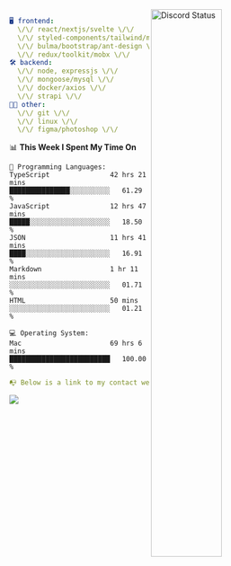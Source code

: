 
<a href="https://discord.com/users/279302975371870218" target="_blank">
    <img width="50%" align="right" alt="Discord Status" src="https://lanyard.cnrad.dev/api/279302975371870218?bg=161B22&borderRadius=5px%205px%200%200&hideTimestamp=true&idleMessage=Just%20chillin%27%20at%20the%20moment&animated=true">
</a>

```yaml
🖥️ frontend: 
  \/\/ react/nextjs/svelte \/\/
  \/\/ styled-components/tailwind/mui/
  \/\/ bulma/bootstrap/ant-design \/\/
  \/\/ redux/toolkit/mobx \/\/
🛠 backend: 
  \/\/ node, expressjs \/\/
  \/\/ mongoose/mysql \/\/
  \/\/ docker/axios \/\/
  \/\/ strapi \/\/
👨‍💻 other: 
  \/\/ git \/\/ 
  \/\/ linux \/\/
  \/\/ figma/photoshop \/\/
```
<!--START_SECTION:waka-->
📊 **This Week I Spent My Time On** 

```text
💬 Programming Languages: 
TypeScript               42 hrs 21 mins      ███████████████░░░░░░░░░░   61.29 % 
JavaScript               12 hrs 47 mins      █████░░░░░░░░░░░░░░░░░░░░   18.50 % 
JSON                     11 hrs 41 mins      ████░░░░░░░░░░░░░░░░░░░░░   16.91 % 
Markdown                 1 hr 11 mins        ░░░░░░░░░░░░░░░░░░░░░░░░░   01.71 % 
HTML                     50 mins             ░░░░░░░░░░░░░░░░░░░░░░░░░   01.21 % 

💻 Operating System: 
Mac                      69 hrs 6 mins       █████████████████████████   100.00 % 
```


<!--END_SECTION:waka-->
```yaml
📭 Below is a link to my contact website 
```
<a href="https://mxns.xyz" target="_black"> <img src="https://img.shields.io/badge/website-161B22?style=for-the-badge&logo=About.me&logoColor=white"></img> <a/>
